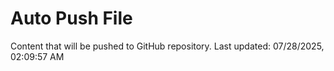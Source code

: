 # Auto Push File

Content that will be pushed to GitHub repository.
Last updated: 07/28/2025, 02:09:57 AM